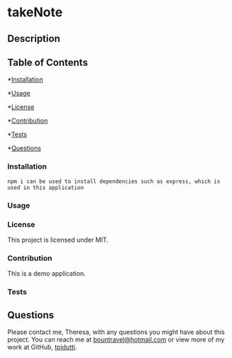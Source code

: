 # takeNote

## Description



## Table of Contents

  *[Installation](#installation)

  *[Usage](#usage)

  *[License](#license)

  *[Contribution](#contribution)

  *[Tests](#tests)

  *[Questions](#questions)

  ### Installation
  ```
npm i can be used to install dependencies such as express, which is used in this application
  ```
 
  ### Usage
  
  
  
  ### License
  This project is licensed under MIT.

  ### Contribution
  
  This is a demo application.

  ### Tests
  
  

  ## Questions
  Please contact me, Theresa, with any questions you might have about this project.  You can reach me at bountravel@hotmail.com or view more of my work at GitHub, [tpidutti](https://github.com/tpidutti).

